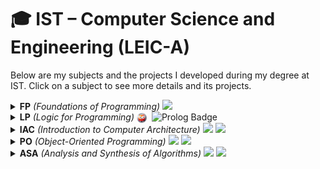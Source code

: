 # 🎓 IST – Computer Science and Engineering (LEIC-A)

Below are my subjects and the projects I developed during my degree at IST. Click on a subject to see more details and its projects.

<details>
	<summary>
		<b>FP</b> <i>(Foundations of Programming)</i>
		<img src="https://img.shields.io/badge/Python-3776AB?style=plastic&logo=python&logoColor=white" height="20" />
  </summary>

  <a href="https://github.com/maddie0120/mountains-and-valleys">
    <img align="center" src="https://github-readme-stats.vercel.app/api/pin/?username=maddie0120&repo=mountains-and-valleys&theme=radical&hide_border=true&cache_seconds=1800" />
  </a>

  <a href="https://github.com/maddie0120/go-game">
    <img align="center" src="https://github-readme-stats.vercel.app/api/pin/?username=maddie0120&repo=go-game&theme=radical&hide_border=true&cache_seconds=1800" />
  </a>
</details>

<details>
  <summary>
    <b>LP</b> <i>(Logic for Programming)</i>
    <img src="./images/swi-prolog-logo.png" height="16" alt="SWI-Prolog Logo" style="vertical-align: middle; margin-right: 4px;" />
    <img src="https://img.shields.io/badge/Prolog-E61B23?style=plastic&logoColor=white" height="20" alt="Prolog Badge" />
  </summary>

  <a href="https://github.com/maddie0120/tents-and-trees">
    <img align="center" src="https://github-readme-stats.vercel.app/api/pin/?username=maddie0120&repo=tents-and-trees&theme=radical&hide_border=true" />
  </a>
</details>

<details>
  <summary>
    <b>IAC</b> <i>(Introduction to Computer Architecture)</i>
    <img src="https://img.shields.io/badge/Assembly-6E4C13?style=plastic&logoColor=white" height="20" />
    <img src="https://img.shields.io/badge/RISC--V-283272?style=plastic&logo=riscv&logoColor=white" height="20" />
  </summary>

  <a href="https://github.com/maddie0120/kmeans-algorithm-riscv">
    <img align="center" src="https://github-readme-stats.vercel.app/api/pin/?username=maddie0120&repo=kmeans-algorithm-riscv&theme=radical&hide_border=true" />
  </a>
</details>

<details>
  <summary>
    <b>PO</b> <i>(Object-Oriented Programming)</i>
    <img src="https://cdn.jsdelivr.net/gh/devicons/devicon/icons/java/java-original.svg" height="20" />
    <img src="https://img.shields.io/badge/Java-007396?style=plastic&logo=java&logoColor=white" height="20" />
  </summary>

  <a href="https://github.com/maddie0120/vet-hotel-system">
    <img align="center" src="https://github-readme-stats.vercel.app/api/pin/?username=maddie0120&repo=vet-hotel-system&theme=radical&hide_border=true" />
  </a>
</details>

<details>
  <summary>
    <b>ASA</b> <i>(Analysis and Synthesis of Algorithms)</i>
    <img src="https://img.shields.io/badge/C++-00599C?style=plastic&logo=c%2B%2B&logoColor=white" height="20" />
    <img src="https://img.shields.io/badge/Python-3776AB?style=plastic&logo=python&logoColor=white" height="20" />
  </summary>
</details>
